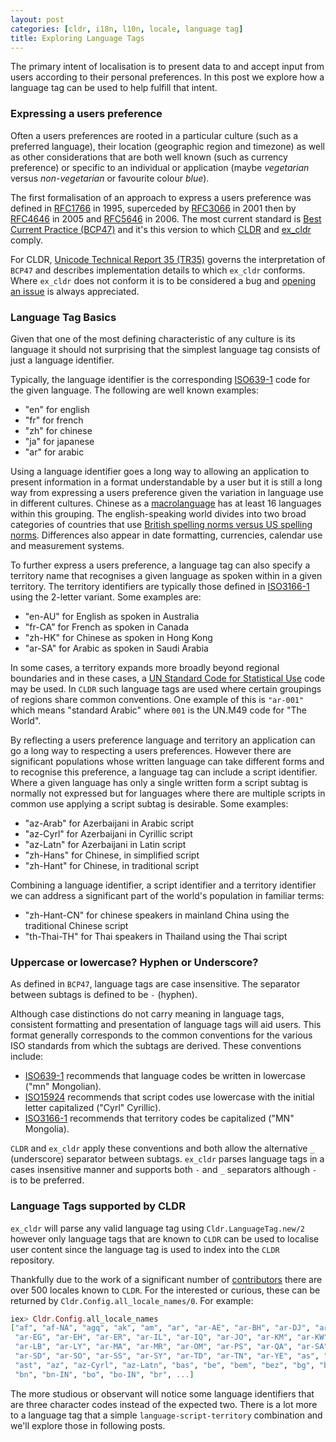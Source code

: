```yaml
---
layout: post
categories: [cldr, i18n, l10n, locale, language tag]
title: Exploring Language Tags
---
```


The primary intent of localisation is to present data to and accept input from users according to their personal preferences. In this post we explore how a language tag can be used to help fulfill that intent.

### Expressing a users preference

Often a users preferences are rooted in a particular culture (such as a preferred language), their location (geographic region and timezone) as well as other considerations that are both well known (such as currency preference) or specific to an individual or application (maybe *vegetarian* versus *non-vegetarian* or favourite colour *blue*).

The first formalisation of an approach to express a users preference was defined in [RFC1766](https://tools.ietf.org/html/rfc1766) in 1995, superceded by [RFC3066](https://tools.ietf.org/html/rfc3066) in 2001 then by [RFC4646](https://tools.ietf.org/html/rfc4646) in 2005 and [RFC5646](https://tools.ietf.org/html/rfc5646) in 2006.  The most current standard is [Best Current Practice (BCP47)](https://tools.ietf.org/html/bcp47) and it's this version to which [CLDR](https://cldr.unicode.org) and [ex_cldr](https://hex.pm/packages/ex_cldr) comply.

For CLDR, [Unicode Technical Report 35 (TR35)](http://unicode.org/reports/tr35/#Unicode_Language_and_Locale_Identifiers) governs the interpretation of `BCP47` and describes implementation details to which `ex_cldr` conforms. Where `ex_cldr` does not conform it is to be considered a bug and [opening an issue](https://github.com/elixir-cldr/issues) is always appreciated.

### Language Tag Basics

Given that one of the most defining characteristic of any culture is its language it should not surprising that the simplest language tag consists of just a language identifier.

Typically, the language identifier is the corresponding [ISO639-1](https://en.wikipedia.org/wiki/List_of_ISO_639-1_codes) code for the given language. The following are well known examples:

* "en" for english
* "fr" for french
* "zh" for chinese
* "ja" for japanese
* "ar" for arabic

Using a language identifier goes a long way to allowing an application to present information in a format understandable by a user but it is still a long way from expressing a users preference given the variation in language use in different cultures. Chinese as a [macrolanguage](https://en.wikipedia.org/wiki/ISO_639_macrolanguage) has at least 16 languages within this grouping. The english-speaking world divides into two broad categories of countries that use [British spelling norms versus US spelling norms](https://en.wikipedia.org/wiki/American_and_British_English_spelling_differences). Differences also appear in date formatting, currencies, calendar use and measurement systems.

To further express a users preference, a language tag can also specify a territory name that recognises a given language as spoken within in a given territory. The territory identifiers are typically those defined in [ISO3166-1](https://en.wikipedia.org/wiki/ISO_3166-1) using the 2-letter variant.  Some examples are:

* "en-AU" for English as spoken in Australia
* "fr-CA" for French as spoken in Canada
* "zh-HK" for Chinese as spoken in Hong Kong
* "ar-SA" for Arabic as spoken in Saudi Arabia

In some cases, a territory expands more broadly beyond regional boundaries and in these cases, a [UN Standard Code for Statistical Use](https://en.wikipedia.org/wiki/UN_M49) code may be used. In `CLDR` such language tags are used where certain groupings of regions share common conventions. One example of this is `"ar-001"` which means "standard Arabic" where `001` is the UN.M49 code for "The World".

By reflecting a users preference language and territory an application can go a long way to respecting a users preferences. However there are significant populations whose written language can take different forms and to recognise this preference, a language tag can include a script identifier.  Where a given language has only a single written form a script subtag is normally not expressed but for languages where there are multiple scripts in common use applying a script subtag is desirable. Some examples:

* "az-Arab"	for Azerbaijani in Arabic script
* "az-Cyrl"	for Azerbaijani in Cyrillic script
* "az-Latn"	for Azerbaijani in Latin script
* "zh-Hans"	for Chinese, in simplified script
* "zh-Hant"	for Chinese, in traditional script

Combining a language identifier, a script identifier and a territory identifier we can address a significant part of the world's population in familiar terms:

* "zh-Hant-CN" for chinese speakers in mainland China using the traditional Chinese script
* "th-Thai-TH" for Thai speakers in Thailand using the Thai script

### Uppercase or lowercase? Hyphen or Underscore?

As defined in `BCP47`, language tags are case insensitive. The separator between subtags is defined to be `-` (hyphen).

Although case distinctions do not carry meaning in language tags, consistent formatting and presentation of language tags will aid users. This format generally corresponds to the common conventions for the various ISO standards from which the subtags are derived. These conventions include:

* [ISO639-1](https://en.wikipedia.org/wiki/List_of_ISO_639-1_codes) recommends that language codes be written in lowercase ("mn" Mongolian).
* [ISO15924](https://en.wikipedia.org/wiki/ISO_15924) recommends that script codes use lowercase with the initial letter capitalized ("Cyrl" Cyrillic).
* [ISO3166-1](https://en.wikipedia.org/wiki/ISO_3166-1) recommends that territory codes be capitalized ("MN" Mongolia).

`CLDR` and `ex_cldr` apply these conventions and both allow the alternative `_` (underscore) separator between subtags. `ex_cldr` parses language tags in a cases insensitive manner and supports both `-` and `_` separators although `-` is to be preferred.

### Language Tags supported by CLDR

`ex_cldr` will parse any valid language tag using `Cldr.LanguageTag.new/2` however only language tags that are known to `CLDR` can be used to localise user content since the language tag is used to index into the `CLDR` repository.

Thankfully due to the work of a significant number of [contributors](http://cldr.unicode.org/index/acknowledgments) there are over 500 locales known to `CLDR`. For the interested or curious, these can be returned by `Cldr.Config.all_locale_names/0`. For example:

```elixir
iex> Cldr.Config.all_locale_names
["af", "af-NA", "agq", "ak", "am", "ar", "ar-AE", "ar-BH", "ar-DJ", "ar-DZ",
 "ar-EG", "ar-EH", "ar-ER", "ar-IL", "ar-IQ", "ar-JO", "ar-KM", "ar-KW",
 "ar-LB", "ar-LY", "ar-MA", "ar-MR", "ar-OM", "ar-PS", "ar-QA", "ar-SA",
 "ar-SD", "ar-SO", "ar-SS", "ar-SY", "ar-TD", "ar-TN", "ar-YE", "as", "asa",
 "ast", "az", "az-Cyrl", "az-Latn", "bas", "be", "bem", "bez", "bg", "bm",
 "bn", "bn-IN", "bo", "bo-IN", "br", ...]
```

The more studious or observant will notice some language identifiers that are three character codes instead of the expected two. There is a lot more to a language tag that a simple `language-script-territory` combination and we'll explore those in following posts.
